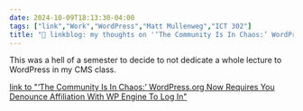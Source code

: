 ```yaml
---
date: 2024-10-09T18:13:30-04:00
tags: ["link","Work","WordPress","Matt Mullenweg","ICT 302"]
title: "🔗 linkblog: my thoughts on '‘The Community Is In Chaos:’ WordPress.org Now Requires You Denounce Affiliation With WP Engine To Log In'"
---
```

This was a hell of a semester to decide to not dedicate a whole lecture to WordPress in my CMS class.

[link to "‘The Community Is In Chaos:’ WordPress.org Now Requires You Denounce Affiliation With WP Engine To Log In"](https://www.404media.co/wordpress-checkbox-login-wp-engine/)